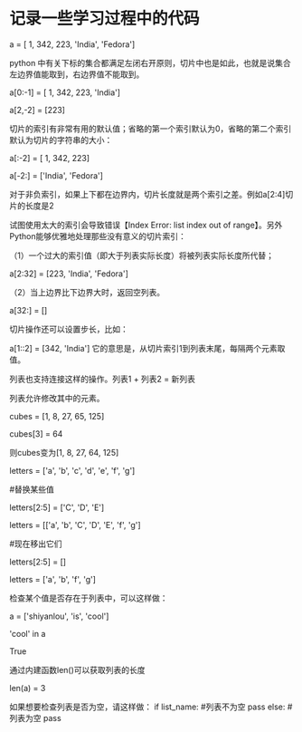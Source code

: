 # 记录一些学习过程中的代码

a = [ 1, 342, 223, 'India', 'Fedora']

python  中有关下标的集合都满足左闭右开原则，切片中也是如此，也就是说集合左边界值能取到，右边界值不能取到。

a[0:-1] = [ 1, 342, 223, 'India']

a[2,-2] = [223]

 切片的索引有非常有用的默认值；省略的第一个索引默认为0，省略的第二个索引默认为切片的字符串的大小：
 
 a[:-2] = [ 1, 342, 223]
 
 a[-2:] = ['India', 'Fedora']
 
 对于非负索引，如果上下都在边界内，切片长度就是两个索引之差。例如a[2:4]切片的长度是2
 
 试图使用太大的索引会导致错误【Index Error: list index out of range】。另外Python能够优雅地处理那些没有意义的切片索引：
 
 （1）一个过大的索引值（即大于列表实际长度）将被列表实际长度所代替；
 
 a[2:32] =  [223, 'India', 'Fedora']
 
 （2）当上边界比下边界大时，返回空列表。
 
 a[32:] = []
 
 切片操作还可以设置步长，比如：
 
 a[1::2] = [342, 'India'] 
 它的意思是，从切片索引1到列表末尾，每隔两个元素取值。
 
 列表也支持连接这样的操作。列表1 + 列表2 = 新列表
 
 列表允许修改其中的元素。
 
 cubes = [1, 8, 27, 65, 125]
 
 cubes[3] = 64
 
 则cubes变为[1, 8, 27, 64, 125]
 
 letters = ['a', 'b', 'c', 'd', 'e', 'f', 'g']
 
 #替换某些值
 
 letters[2:5] = ['C', 'D', 'E']
 
 letters = [['a', 'b', 'C', 'D', 'E', 'f', 'g']
 
 #现在移出它们
 
 letters[2:5] = []
 
 letters = ['a', 'b', 'f', 'g']
 
 检查某个值是否存在于列表中，可以这样做：
 
 a = ['shiyanlou', 'is', 'cool']
 
 'cool' in a
 
 True
 
 通过内建函数len()可以获取列表的长度
  
  len(a) = 3
  
  如果想要检查列表是否为空，请这样做：
  if list_name: #列表不为空
      pass
 else: #列表为空
     pass
     
  
 
 
 
 
 
 
 
